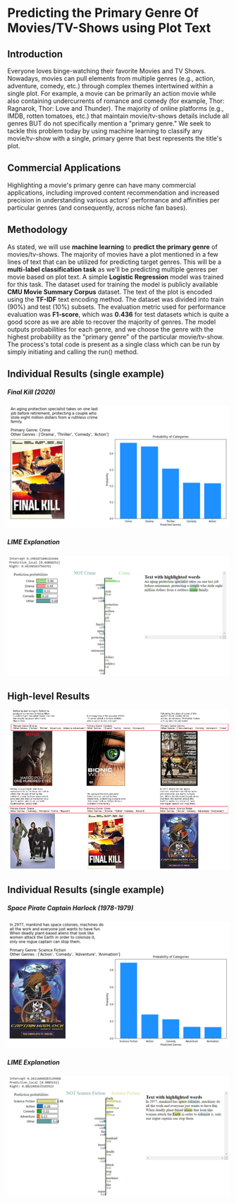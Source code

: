 # Predicting the Primary Genre Of Movies/TV-Shows using Plot Text

## Introduction

Everyone loves binge-watching their favorite Movies and TV Shows. Nowadays, movies can pull elements from multiple genres (e.g., action, adventure, comedy, etc.) through complex themes intertwined within a single plot. For example, a movie can be primarily an action movie while also containing undercurrents of romance and comedy (for example, Thor: Ragnarok, Thor: Love and Thunder). The majority of online platforms (e.g., IMDB, rotten tomatoes, etc.) that maintain movie/tv-shows details include all genres BUT do not specifically mention a "primary genre." We seek to tackle this problem today by using machine learning to classify any movie/tv-show with a single, primary genre that best represents the title's plot.

## Commercial Applications

Highlighting a movie's primary genre can have many commercial applications, including improved content recommendation and increased precision in understanding various actors' performance and affinities per particular genres (and consequently, across niche fan bases).

## Methodology

As stated, we will use **machine learning** to **predict the primary genre** of movies/tv-shows. The majority of movies have a plot mentioned in a few lines of text that can be utilized for predicting target genres. This will be a **multi-label classification task** as we'll be predicting multiple genres per movie based on plot text. A simple **Logistic Regression** model was trained for this task. The dataset used for training the model is publicly available **CMU Movie Summary Corpus** dataset. The text of the plot is encoded using the **TF-IDF** text encoding method. The dataset was divided into train (90%) and test (10%) subsets. The evaluation metric used for performance evaluation was **F1-score**, which was **0.436** for test datasets which is quite a good score as we are able to recover the majority of genres. The model outputs probabilities for each genre, and we choose the genre with the highest probability as the "primary genre" of the particular movie/tv-show. The process's total code is present as a single class which can be run by simply initiating and calling the run() method.

## Individual Results (single example)

##### Final Kill (2020)

![Crime](https://github.com/gorfein/TV-and-Movie-Genre-Classification/blob/main/Images/Crime.png)

##### LIME Explanation

![Crime Explanation](https://github.com/gorfein/TV-and-Movie-Genre-Classification/blob/main/Images/Crime%20-%20explanation.png)

## High-level Results

![High-level Summary of Results](https://github.com/gorfein/TV-and-Movie-Genre-Classification/blob/main/Images/High%20level.png)

## Individual Results (single example)

##### Space Pirate Captain Harlock (1978-1979)

![Sci-Fi](https://github.com/gorfein/TV-and-Movie-Genre-Classification/blob/main/Images/Science%20Fiction.png)

##### LIME Explanation

![Sci-Fi Explanation](https://github.com/gorfein/TV-and-Movie-Genre-Classification/blob/main/Images/Science%20Fiction%20-%20explanation.png)
